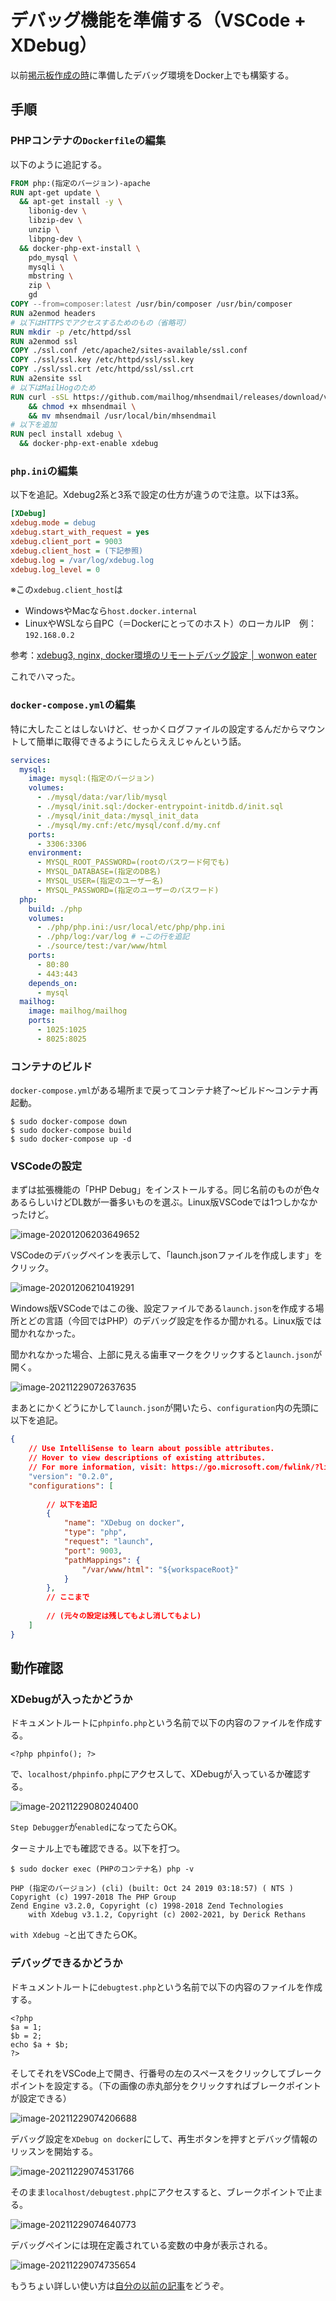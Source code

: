 # デバッグ機能を準備する（VSCode + XDebug）

以前[掲示板作成の時](../php/debug.html)に準備したデバッグ環境をDocker上でも構築する。

## 手順

### PHPコンテナの`Dockerfile`の編集

以下のように追記する。

~~~dockerfile
FROM php:(指定のバージョン)-apache
RUN apt-get update \
  && apt-get install -y \
    libonig-dev \
    libzip-dev \
    unzip \
    libpng-dev \
  && docker-php-ext-install \
    pdo_mysql \
    mysqli \
    mbstring \
    zip \
    gd
COPY --from=composer:latest /usr/bin/composer /usr/bin/composer
RUN a2enmod headers
# 以下はHTTPSでアクセスするためのもの（省略可）
RUN mkdir -p /etc/httpd/ssl
RUN a2enmod ssl
COPY ./ssl.conf /etc/apache2/sites-available/ssl.conf
COPY ./ssl/ssl.key /etc/httpd/ssl/ssl.key
COPY ./ssl/ssl.crt /etc/httpd/ssl/ssl.crt
RUN a2ensite ssl
# 以下はMailHogのため
RUN curl -sSL https://github.com/mailhog/mhsendmail/releases/download/v0.2.0/mhsendmail_linux_386 -o mhsendmail \
    && chmod +x mhsendmail \
    && mv mhsendmail /usr/local/bin/mhsendmail
# 以下を追加
RUN pecl install xdebug \
  && docker-php-ext-enable xdebug
~~~

### `php.ini`の編集

以下を追記。Xdebug2系と3系で設定の仕方が違うので注意。以下は3系。

~~~ini
[XDebug]
xdebug.mode = debug
xdebug.start_with_request = yes
xdebug.client_port = 9003
xdebug.client_host = (下記参照)
xdebug.log = /var/log/xdebug.log
xdebug.log_level = 0
~~~

※この`xdebug.client_host`は

* WindowsやMacなら`host.docker.internal`
* LinuxやWSLなら自PC（＝Dockerにとってのホスト）のローカルIP　例：`192.168.0.2`

参考：[xdebug3, nginx, docker環境のリモートデバッグ設定 │ wonwon eater](https://wonwon-eater.com/xdebug3-remote-debug/)

これでハマった。

### `docker-compose.yml`の編集

特に大したことはしないけど、せっかくログファイルの設定するんだからマウントして簡単に取得できるようにしたらええじゃんという話。

~~~yaml
services:
  mysql:
    image: mysql:(指定のバージョン)
    volumes:
      - ./mysql/data:/var/lib/mysql
      - ./mysql/init.sql:/docker-entrypoint-initdb.d/init.sql
      - ./mysql/init_data:/mysql_init_data
      - ./mysql/my.cnf:/etc/mysql/conf.d/my.cnf
    ports:
      - 3306:3306
    environment:
      - MYSQL_ROOT_PASSWORD=(rootのパスワード何でも)
      - MYSQL_DATABASE=(指定のDB名)
      - MYSQL_USER=(指定のユーザー名)
      - MYSQL_PASSWORD=(指定のユーザーのパスワード)
  php:
    build: ./php
    volumes:
      - ./php/php.ini:/usr/local/etc/php/php.ini
      - ./php/log:/var/log # ←この行を追記
      - ./source/test:/var/www/html
    ports:
      - 80:80
      - 443:443
    depends_on:
      - mysql
  mailhog:
    image: mailhog/mailhog
    ports:
      - 1025:1025
      - 8025:8025
~~~

### コンテナのビルド

`docker-compose.yml`がある場所まで戻ってコンテナ終了〜ビルド〜コンテナ再起動。

~~~shell
$ sudo docker-compose down
$ sudo docker-compose build
$ sudo docker-compose up -d
~~~

### VSCodeの設定

まずは拡張機能の「PHP Debug」をインストールする。同じ名前のものが色々あるらしいけどDL数が一番多いものを選ぶ。Linux版VSCodeでは1つしかなかったけど。

![image-20201206203649652](image/php_debug/rs-image-20201206203649652.png)

VSCodeのデバッグペインを表示して、「launch.jsonファイルを作成します」をクリック。

![image-20201206210419291](image/php_debug/rs-image-20201206210419291.png)

Windows版VSCodeではこの後、設定ファイルである`launch.json`を作成する場所とどの言語（今回ではPHP）のデバッグ設定を作るか聞かれる。Linux版では聞かれなかった。

聞かれなかった場合、上部に見える歯車マークをクリックすると`launch.json`が開く。

![image-20211229072637635](image/php_debug/image-20211229072637635.png)

まあとにかくどうにかして`launch.json`が開いたら、`configuration`内の先頭に以下を追記。

~~~json
{
    // Use IntelliSense to learn about possible attributes.
    // Hover to view descriptions of existing attributes.
    // For more information, visit: https://go.microsoft.com/fwlink/?linkid=830387
    "version": "0.2.0",
    "configurations": [
        
        // 以下を追記
        {
            "name": "XDebug on docker",
            "type": "php",
            "request": "launch",
            "port": 9003,
            "pathMappings": {
                "/var/www/html": "${workspaceRoot}"
            }
        },
        // ここまで
        
        // (元々の設定は残してもよし消してもよし)
    ]
}
~~~

## 動作確認

### XDebugが入ったかどうか

ドキュメントルートに`phpinfo.php`という名前で以下の内容のファイルを作成する。

~~~php+HTML
<?php phpinfo(); ?>
~~~

で、`localhost/phpinfo.php`にアクセスして、XDebugが入っているか確認する。

![image-20211229080240400](image/php_debug/image-20211229080240400.png)

`Step Debugger`が`enabled`になってたらOK。

ターミナル上でも確認できる。以下を打つ。

~~~shell
$ sudo docker exec (PHPのコンテナ名) php -v
~~~

~~~
PHP (指定のバージョン) (cli) (built: Oct 24 2019 03:18:57) ( NTS )
Copyright (c) 1997-2018 The PHP Group
Zend Engine v3.2.0, Copyright (c) 1998-2018 Zend Technologies
    with Xdebug v3.1.2, Copyright (c) 2002-2021, by Derick Rethans
~~~

`with Xdebug ~`と出てきたらOK。

### デバッグできるかどうか

ドキュメントルートに`debugtest.php`という名前で以下の内容のファイルを作成する。

~~~php+HTML
<?php
$a = 1;
$b = 2;
echo $a + $b;
?>
~~~

そしてそれをVSCode上で開き、行番号の左のスペースをクリックしてブレークポイントを設定する。（下の画像の赤丸部分をクリックすればブレークポイントが設定できる）

![image-20211229074206688](image/php_debug/image-20211229074206688.png)

デバッグ設定を`XDebug on docker`にして、再生ボタンを押すとデバッグ情報のリッスンを開始する。

![image-20211229074531766](image/php_debug/image-20211229074531766.png)

そのまま`localhost/debugtest.php`にアクセスすると、ブレークポイントで止まる。

![image-20211229074640773](image/php_debug/image-20211229074640773.png)

デバッグペインには現在定義されている変数の中身が表示される。

![image-20211229074735654](image/php_debug/image-20211229074735654.png)

もうちょい詳しい使い方は[自分の以前の記事](../php/debug.html)をどうぞ。
